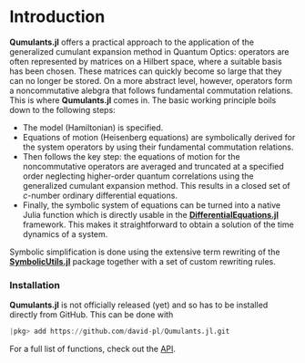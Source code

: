 # Introduction

**Qumulants.jl** offers a practical approach to the application of the generalized cumulant expansion method in Quantum Optics: operators are often represented by matrices on a Hilbert space, where a suitable basis has been chosen. These matrices can quickly become so large that they can no longer be stored. On a more abstract level, however, operators form a noncommutative alebgra that follows fundamental commutation relations. This is where **Qumulants.jl** comes in. The basic working principle boils down to the following steps:

* The model (Hamiltonian) is specified.
* Equations of motion (Heisenberg equations) are symbolically derived for the system operators by using their fundamental commutation relations.
* Then follows the key step: the equations of motion for the noncommutative operators are averaged and truncated at a specified order neglecting higher-order quantum correlations using the generalized cumulant expansion method. This results in a closed set of *c*-number ordinary differential equations.
* Finally, the symbolic system of equations can be turned into a native Julia function which is directly usable in the [**DifferentialEquations.jl**](https://diffeq.sciml.ai/latest/) framework. This makes it straightforward to obtain a solution of the time dynamics of a system.

Symbolic simplification is done using the extensive term rewriting of the [**SymbolicUtils.jl**](https://github.com/JuliaSymbolics/SymbolicUtils.jl) package together with a set of custom rewriting rules.


### Installation

**Qumulants.jl** is not officially released (yet) and so has to be installed directly from GitHub. This can be done with

```julia
|pkg> add https://github.com/david-pl/Qumulants.jl.git
```

For a full list of functions, check out the [API](@ref).
